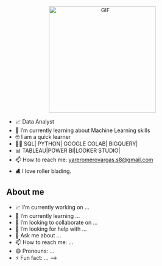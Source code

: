 <p align="center">
<img alt="GIF" src="https://raw.githubusercontent.com/MayteLlerena/MayteLlerena/main/girl.gif)?raw=true" height="280" />
 <p/>




- 📈 Data Analyst 
- 🤯 I’m currently learning about Machine Learning skills 
- 🤓 I am a quick learner
- 👩‍💻 SQL| PYTHON| GOOGLE COLAB| BIGQUERY|
- 📊 TABLEAU|POWER BI|LOOKER STUDIO|
- 📫 How to reach me: yareromerovargas.s8@gmail.com
- ⛸  I love roller blading. 

## About me

- 📈 I’m currently working on ...
- 🌱 I’m currently learning ...
- 👯 I’m looking to collaborate on ...
- 🤔 I’m looking for help with ...
- 💬 Ask me about ...
- 📫 How to reach me: ...
- 😄 Pronouns: ...
- ⚡ Fun fact: ...
-->
